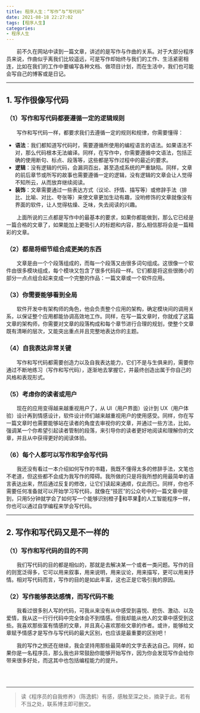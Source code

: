 ```yaml
---
title: 程序人生：“写作”与“写代码”
date: 2021-08-18 22:27:02
tags: [程序人生]
categories:
- 程序人生
---
```






&emsp;&emsp;前不久在网站中读到一篇文章，讲述的是写作与作曲的关系。对于大部分程序员来说，作曲似乎离我们比较遥远，可是写作却始终与我们的工作、生活紧密相连，比如在我们的工作中要编写各种文档、做项目计划，而在生活中，我们也可能会写自己的博客或是日记。
<!--more-->

-------

## 1. 写作很像写代码
### （1）写作和写代码都要遵循一定的逻辑规则
&emsp;&emsp;写作和写代码一样，都要求我们去遵循一定的规则和规律，你需要懂得：

* **语法**：我们都知道写代码时，需要遵循所使用的编程语言的语法。如果语法不对，那么代码根本无法编译。同样，在写作中，你需要遵循中文语法，包括正确的使用断句、标点、段落等，这些都是写作过程中的最近的要求。
* **逻辑**：没有逻辑的代码，会漏洞百出，甚至造成系统的严重缺陷。同样，文章的前后章节或所写的故事也需要遵循一定的逻辑，没有逻辑的文章会让人觉得不知所云，从而放弃继续阅读。
* **装饰**：文章需要通过一些表达方式（议论、抒情、描写等）或修辞手法（排比、比喻、对比、夸张等）来使文章更加生动有趣，没哟修饰的文章就像没有界面的软件，让人觉得枯燥、乏味，失去阅读的兴趣。

&emsp;&emsp;上面所说的三点都是写作中的最基本的要求，如果你都能做到，那么它已经是一篇合格的文章了，如果能加上更吸引人的标题和内容，那么相信那将会是一篇精彩的文章。

### （2）都是将细节组合成更美的东西
&emsp;&emsp;文章是由一个个段落组成的，而每一个段落又由很多词句组成。这很像一个软件由很多模块组成，每个模块又包含了很多代码段一样。它们都是将这些很微小的部分一点点组合起来变成一个完整的作品：一篇文章或一个软件应用。

### （3）你需要能够看到全局
&emsp;&emsp;软件开发中有架构师的角色，他会负责整个应用的架构，确定模块间的调用关系，以保证整个应用都能协调高效地工作。同样，在写一篇文章时，你就成了这篇文章的架构师，你需要对文章的段落构成和每个章节进行合理的规划，使整个文章既有清晰的层次，又能突出重点并且完整地表达你的主题。

### （4）自我表达非常关键
&emsp;&emsp;写作和写代码都需要创造力以及自我表达能力，它们不是与生俱来的，需要你通过不断地练习（写作和写代码），逐渐地去掌握它，并最终创造出属于你自己的风格和表现形式。

### （5）考虑你的读者或用户
&emsp;&emsp;现在的应用变得越来越重视用户了，从 UI（用户界面）设计到 UX（用户体验）设计再到情感设计，软件设计师们越来越重视用户的使用感受。同样，你在写一篇文章时也需要能够站在读者的角度去审视你的文章，并通过一些方法，比如，强调某一个你希望引起读者管制的段落，来引导你的读者更好地阅读和理解你的文章，并且从中获得更好的阅读体验。

### （6）每个人都可以写作和学会写代码
&emsp;&emsp;我还没有看过一本介绍如何写作的书籍，我既不懂得太多的修辞手法，文笔也不老道，但这些都不会成为我写作的障碍。我所做的只是将我所想的用最简单的语言表达出来，然后通过反复的修改，让它们读起来通顺，仅此而已。同样，你也不需要任何准备就可以开始学习写代码，就像在“技匠”的公众号中的一篇文章中提到，只用5分钟就学会了如何写一个能够识别橙子🍊和苹果🍎的人工智能程序一样，你也可以通过自学编程来学会写代码。

---------
## 2. 写作和写代码又是不一样的
### （1）写作和写代码的目的不同
&emsp;&emsp;我们写代码的目的都是相似的，那就是去解决某一个或者一类问题。写作的目的则宽泛得多，它可以用来叙事，用来说明，用来议论，用来描写，更可以用来抒情。相对写代码而言，写作的目的是如此丰富，这也正是它吸引我的原因。

### （2）写作能够表达感情，而写代码不能
&emsp;&emsp;我看过很多别人写的代码，可我从来没有从中感受到喜悦、悲伤、激动、以及爱情，我从这一行行代码中完全体会不到情感。但我却能从他人的文章中感受到这些。我喜欢那些富有情感的文章，并且真心喜欢那些文章的作者。或许，能够给文章赋予情感才是写作与写代码的最大区别，也应该是最重要的区别吧！

&emsp;&emsp;我的写作之旅还在继续，我会坚持用那些最简单的文字去表达自己。同样，如果你是一名程序员，那么我也非常鼓励你能够开始写作，因为你会发现写作会给你带来很多好处，而这其中也包括编程能力的提升。


<br/><br/>

------

> 读《程序员的自我修养》（陈逸鹤）有感，感触至深之处，摘录于此，若有不当之处，联系博主即可删文。

<br/><br/><br/><br/>